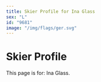 ```yaml
---
title: Skier Profile for Ina Glass
sex: "L"
id: "9681"
image: "/img/flags/ger.svg" 
---
```


# Skier Profile

This page is for: Ina Glass.
    